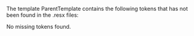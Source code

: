 The template ParentTemplate contains the following tokens that has not been found in the .resx files:

No missing tokens found.